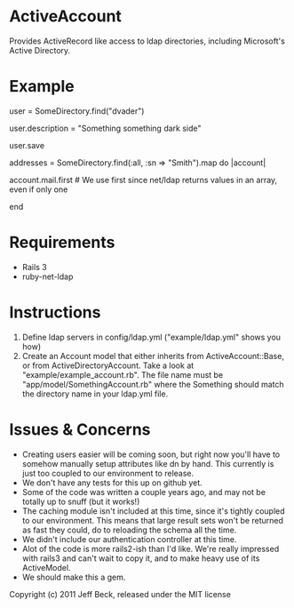 ActiveAccount
=============

Provides ActiveRecord like access to ldap directories, including Microsoft's Active Directory.


Example
=======

user = SomeDirectory.find("dvader")

user.description = "Something something dark side"

user.save

addresses = SomeDirectory.find(:all, :sn => "Smith").map do |account|

  account.mail.first # We use first since net/ldap returns values in an array, even if only one

end


Requirements
============

- Rails 3
- ruby-net-ldap


Instructions
============

1. Define ldap servers in config/ldap.yml ("example/ldap.yml" shows you how)
2. Create an Account model that either inherits from ActiveAccount::Base, or from ActiveDirectoryAccount.
   Take a look at "example/example_account.rb". The file name must be "app/model/SomethingAccount.rb"
   where the Something should match the directory name in your ldap.yml file.


Issues & Concerns
=================

- Creating users easier will be coming soon, but right now you'll have to somehow manually setup 
  attributes like dn by hand. This currently is just too coupled to our environment to release.
- We don't have any tests for this up on github yet.
- Some of the code was written a couple years ago, and may not be totally up to snuff (but it works!)
- The caching module isn't included at this time, since it's tightly coupled to our environment. This means
  that large result sets won't be returned as fast they could, do to reloading the schema all the time. 
- We didn't include our authentication controller at this time.
- Alot of the code is more rails2-ish than I'd like. We're really impressed with rails3 and can't
  wait to copy it, and to make heavy use of its ActiveModel.
- We should make this a gem.



Copyright (c) 2011 Jeff Beck, released under the MIT license

